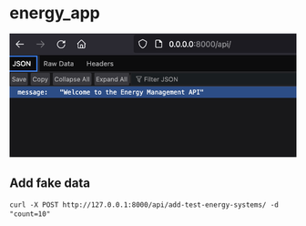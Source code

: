 # energy_app

![screenshot](screenshot.png)


## Add fake data
```
curl -X POST http://127.0.0.1:8000/api/add-test-energy-systems/ -d "count=10"
```
